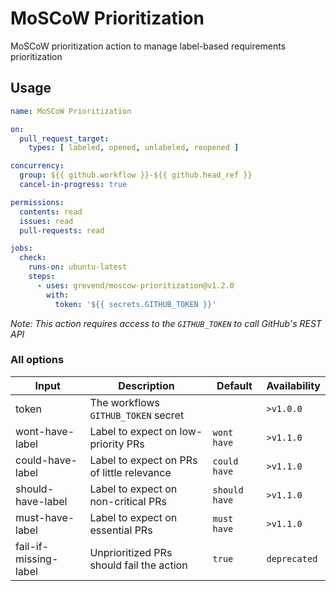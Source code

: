 # MoSCoW Prioritization

MoSCoW prioritization action to manage label-based requirements prioritization

## Usage

```yml
name: MoSCoW Prioritization

on:
  pull_request_target:
    types: [ labeled, opened, unlabeled, reopened ]

concurrency:
  group: ${{ github.workflow }}-${{ github.head_ref }}
  cancel-in-progress: true

permissions:
  contents: read
  issues: read
  pull-requests: read

jobs:
  check:
    runs-on: ubuntu-latest
    steps:
      - uses: grevend/moscow-prioritization@v1.2.0
        with:
          token: '${{ secrets.GITHUB_TOKEN }}'
```

_Note: This action requires access to the `GITHUB_TOKEN` to call GitHub's REST API_

### All options

Input | Description | Default | Availability
--- | --- | --- | ---
token | The workflows `GITHUB_TOKEN` secret | | `>v1.0.0`
wont-have-label | Label to expect on low-priority PRs | `wont have` | `>v1.1.0`
could-have-label | Label to expect on PRs of little relevance | `could have` | `>v1.1.0`
should-have-label | Label to expect on non-critical PRs | `should have` | `>v1.1.0`
must-have-label | Label to expect on essential PRs | `must have` | `>v1.1.0`
fail-if-missing-label | Unprioritized PRs should fail the action | `true` | `deprecated`